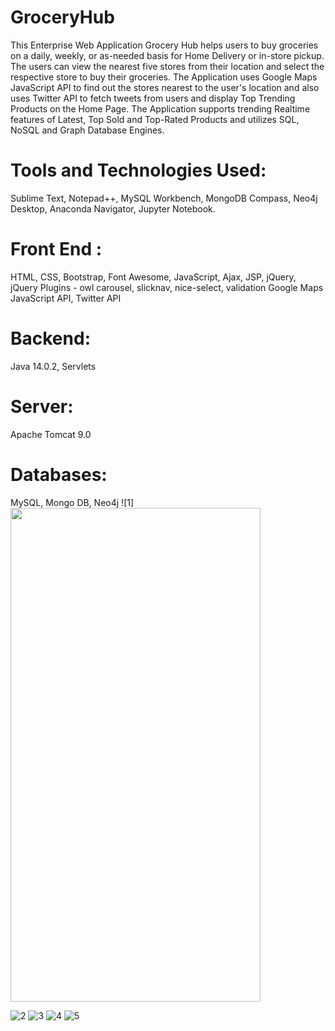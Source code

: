 # GroceryHub
This Enterprise Web Application Grocery Hub helps users to buy groceries on a daily, weekly, or as-needed basis for Home Delivery or in-store pickup. The users can view the nearest five stores from their location and select the respective store to buy their groceries. The Application uses Google Maps JavaScript API to find out the stores nearest to the user's location and also uses Twitter API to fetch tweets from users and display Top Trending Products on the Home Page. The Application supports trending Realtime features of Latest, Top Sold and Top-Rated Products and utilizes SQL, NoSQL and Graph Database Engines.

# Tools and Technologies Used:
Sublime Text, Notepad++, MySQL Workbench, MongoDB Compass, Neo4j Desktop, Anaconda Navigator, Jupyter Notebook.
# Front End :
HTML, CSS, Bootstrap, Font Awesome, JavaScript, Ajax, JSP, jQuery,
jQuery Plugins - owl carousel, slicknav, nice-select, validation
Google Maps JavaScript API, Twitter API
# Backend:
Java 14.0.2, Servlets
# Server:
Apache Tomcat 9.0
# Databases:
MySQL, Mongo DB, Neo4j
![1]<img src="(https://user-images.githubusercontent.com/22254732/119436467-d446b800-bce1-11eb-9929-dd5115e87e7a.png)" width="400" height="790">
<!-- ![1](https://user-images.githubusercontent.com/22254732/119436467-d446b800-bce1-11eb-9929-dd5115e87e7a.png) width="400" height="790" -->
![2](https://user-images.githubusercontent.com/22254732/119436469-d4df4e80-bce1-11eb-995d-73cc76d0fccf.png)
![3](https://user-images.githubusercontent.com/22254732/119436470-d4df4e80-bce1-11eb-9075-617c202bb01b.png)
![4](https://user-images.githubusercontent.com/22254732/119436471-d577e500-bce1-11eb-93d7-bbdfdccaae5e.png)
![5](https://user-images.githubusercontent.com/22254732/119436472-d577e500-bce1-11eb-9a22-d662ebf92848.png)

